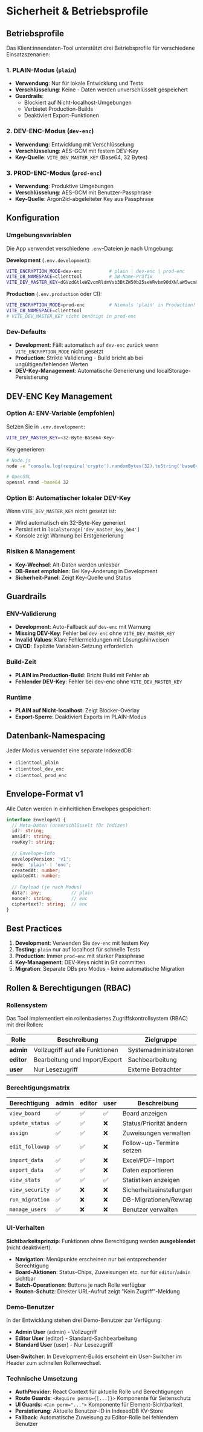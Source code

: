 # Sicherheit & Betriebsprofile

## Betriebsprofile

Das Klient:innendaten-Tool unterstützt drei Betriebsprofile für verschiedene Einsatzszenarien:

### 1. PLAIN-Modus (`plain`)
- **Verwendung**: Nur für lokale Entwicklung und Tests
- **Verschlüsselung**: Keine - Daten werden unverschlüsselt gespeichert
- **Guardrails**: 
  - Blockiert auf Nicht-localhost-Umgebungen
  - Verbietet Production-Builds
  - Deaktiviert Export-Funktionen

### 2. DEV-ENC-Modus (`dev-enc`)
- **Verwendung**: Entwicklung mit Verschlüsselung
- **Verschlüsselung**: AES-GCM mit festem DEV-Key
- **Key-Quelle**: `VITE_DEV_MASTER_KEY` (Base64, 32 Bytes)

### 3. PROD-ENC-Modus (`prod-enc`)
- **Verwendung**: Produktive Umgebungen
- **Verschlüsselung**: AES-GCM mit Benutzer-Passphrase
- **Key-Quelle**: Argon2id-abgeleiteter Key aus Passphrase

## Konfiguration

### Umgebungsvariablen

Die App verwendet verschiedene `.env`-Dateien je nach Umgebung:

**Development** (`.env.development`):
```bash
VITE_ENCRYPTION_MODE=dev-enc          # plain | dev-enc | prod-enc
VITE_DB_NAMESPACE=clienttool          # DB-Name-Präfix
VITE_DEV_MASTER_KEY=dGVzdGtleWZvcmRldmVsb3BtZW50b25seWRvbm90dXNlaW5wcm9k
```

**Production** (`.env.production` oder CI):
```bash
VITE_ENCRYPTION_MODE=prod-enc         # Niemals 'plain' in Production!
VITE_DB_NAMESPACE=clienttool
# VITE_DEV_MASTER_KEY nicht benötigt in prod-enc
```

### Dev-Defaults

- **Development**: Fällt automatisch auf `dev-enc` zurück wenn `VITE_ENCRYPTION_MODE` nicht gesetzt
- **Production**: Strikte Validierung - Build bricht ab bei ungültigen/fehlenden Werten
- **DEV-Key-Management**: Automatische Generierung und localStorage-Persistierung

## DEV-ENC Key Management

### Option A: ENV-Variable (empfohlen)

Setzen Sie in `.env.development`:

```bash
VITE_DEV_MASTER_KEY=<32-Byte-Base64-Key>
```

Key generieren:

```bash
# Node.js
node -e "console.log(require('crypto').randomBytes(32).toString('base64'))"

# OpenSSL
openssl rand -base64 32
```

### Option B: Automatischer lokaler DEV-Key

Wenn `VITE_DEV_MASTER_KEY` nicht gesetzt ist:
- Wird automatisch ein 32-Byte-Key generiert
- Persistiert in `localStorage['dev_master_key_b64']`
- Konsole zeigt Warnung bei Erstgenerierung

### Risiken & Management

- **Key-Wechsel**: Alt-Daten werden unlesbar
- **DB-Reset empfohlen**: Bei Key-Änderung in Development
- **Sicherheit-Panel**: Zeigt Key-Quelle und Status

## Guardrails

### ENV-Validierung
- **Development**: Auto-Fallback auf `dev-enc` mit Warnung
- **Missing DEV-Key**: Fehler bei `dev-enc` ohne `VITE_DEV_MASTER_KEY`
- **Invalid Values**: Klare Fehlermeldungen mit Lösungshinweisen
- **CI/CD**: Explizite Variablen-Setzung erforderlich

### Build-Zeit
- **PLAIN im Production-Build**: Bricht Build mit Fehler ab
- **Fehlender DEV-Key**: Fehler bei dev-enc ohne `VITE_DEV_MASTER_KEY`

### Runtime
- **PLAIN auf Nicht-localhost**: Zeigt Blocker-Overlay
- **Export-Sperre**: Deaktiviert Exports im PLAIN-Modus

## Datenbank-Namespacing

Jeder Modus verwendet eine separate IndexedDB:
- `clienttool_plain`
- `clienttool_dev_enc` 
- `clienttool_prod_enc`

## Envelope-Format v1

Alle Daten werden in einheitlichen Envelopes gespeichert:

```typescript
interface EnvelopeV1 {
  // Meta-Daten (unverschlüsselt für Indizes)
  id?: string;
  amsId?: string;
  rowKey?: string;
  
  // Envelope-Info
  envelopeVersion: 'v1';
  mode: 'plain' | 'enc';
  createdAt: number;
  updatedAt: number;
  
  // Payload (je nach Modus)
  data?: any;           // plain
  nonce?: string;       // enc
  ciphertext?: string;  // enc
}
```

## Best Practices

1. **Development**: Verwenden Sie `dev-enc` mit festem Key
2. **Testing**: `plain` nur auf localhost für schnelle Tests
3. **Production**: Immer `prod-enc` mit starker Passphrase
4. **Key-Management**: DEV-Keys nicht in Git committen
5. **Migration**: Separate DBs pro Modus - keine automatische Migration

## Rollen & Berechtigungen (RBAC)

### Rollensystem

Das Tool implementiert ein rollenbasiertes Zugriffskontrollsystem (RBAC) mit drei Rollen:

| Rolle | Beschreibung | Zielgruppe |
|-------|--------------|------------|
| **admin** | Vollzugriff auf alle Funktionen | Systemadministratoren |
| **editor** | Bearbeitung und Import/Export | Sachbearbeitung |
| **user** | Nur Lesezugriff | Externe Betrachter |

### Berechtigungsmatrix

| Berechtigung | admin | editor | user | Beschreibung |
|--------------|-------|--------|------|--------------|
| `view_board` | ✅ | ✅ | ✅ | Board anzeigen |
| `update_status` | ✅ | ✅ | ❌ | Status/Priorität ändern |
| `assign` | ✅ | ✅ | ❌ | Zuweisungen verwalten |
| `edit_followup` | ✅ | ✅ | ❌ | Follow-up-Termine setzen |
| `import_data` | ✅ | ✅ | ❌ | Excel/PDF-Import |
| `export_data` | ✅ | ✅ | ❌ | Daten exportieren |
| `view_stats` | ✅ | ✅ | ✅ | Statistiken anzeigen |
| `view_security` | ✅ | ❌ | ❌ | Sicherheitseinstellungen |
| `run_migration` | ✅ | ❌ | ❌ | DB-Migrationen/Rewrap |
| `manage_users` | ✅ | ❌ | ❌ | Benutzer verwalten |

### UI-Verhalten

**Sichtbarkeitsprinzip**: Funktionen ohne Berechtigung werden **ausgeblendet** (nicht deaktiviert).

- **Navigation**: Menüpunkte erscheinen nur bei entsprechender Berechtigung
- **Board-Aktionen**: Status-Chips, Zuweisungen etc. nur für `editor`/`admin` sichtbar
- **Batch-Operationen**: Buttons je nach Rolle verfügbar
- **Routen-Schutz**: Direkter URL-Aufruf zeigt "Kein Zugriff"-Meldung

### Demo-Benutzer

In der Entwicklung stehen drei Demo-Benutzer zur Verfügung:

- **Admin User** (admin) - Vollzugriff
- **Editor User** (editor) - Standard-Sachbearbeitung  
- **Standard User** (user) - Nur Lesezugriff

**User-Switcher**: In Development-Builds erscheint ein User-Switcher im Header zum schnellen Rollenwechsel.

### Technische Umsetzung

- **AuthProvider**: React Context für aktuelle Rolle und Berechtigungen
- **Route Guards**: `<Require perms={[...]}>` Komponente für Seitenschutz
- **UI Guards**: `<Can perm="...">` Komponente für Element-Sichtbarkeit
- **Persistierung**: Aktuelle Benutzer-ID in IndexedDB KV-Store
- **Fallback**: Automatische Zuweisung zu Editor-Rolle bei fehlendem Benutzer
